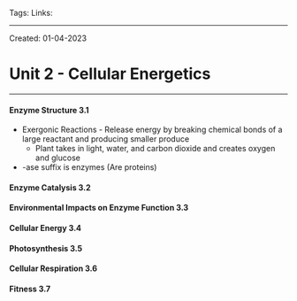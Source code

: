 Tags:
Links: 

---
Created: 01-04-2023
# Unit 2 - Cellular Energetics
---

#### Enzyme Structure 3.1
- Exergonic Reactions - Release energy by breaking chemical bonds of a large reactant and producing smaller produce
	- Plant takes in light, water, and carbon dioxide and creates oxygen and glucose
- -ase suffix is enzymes (Are proteins)

#### Enzyme Catalysis 3.2
#### Environmental Impacts on Enzyme Function 3.3
#### Cellular Energy 3.4
#### Photosynthesis 3.5
#### Cellular Respiration 3.6
#### Fitness 3.7

